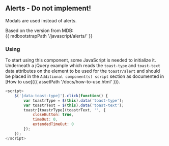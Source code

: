 ## Alerts - Do not implement!

Modals are used instead of alerts.

Based on the version from MDB:<br>
{{ mdbootstrapPath '/javascript/alerts/' }}

### Using

To start using this component, some JavaScript is needed to initialize it.
Underneath a jQuery example which reads the `toast-type` and `toast-text` data attributes on the element to be used for the `toastr/alert` and should be placed in the `Additional component(s) script` section as documented in [How to use]({{ assetPath '/docs/how-to-use.html' }}).

```javascript
<script>
    $('[data-toast-type]').click(function() {
        var toastrType = $(this).data('toast-type');
        var toastrText = $(this).data('toast-text');
        toastr[toastrType](toastrText, '', {
            closeButton: true,
            timeOut: 0,
            extendedTimeOut: 0
        });
    });
</script>
```
